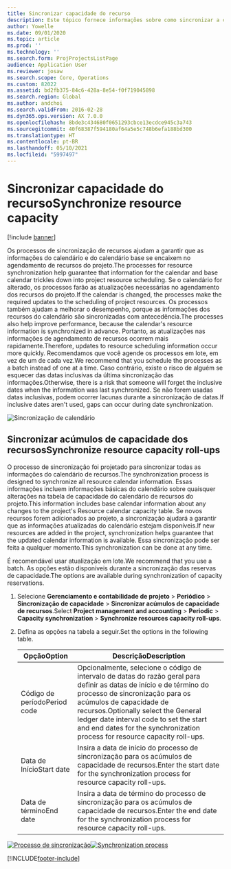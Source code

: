```yaml
---
title: Sincronizar capacidade do recurso
description: Este tópico fornece informações sobre como sincronizar a capacidade de um recurso entre calendários e projetos.
author: Yowelle
ms.date: 09/01/2020
ms.topic: article
ms.prod: ''
ms.technology: ''
ms.search.form: ProjProjectsListPage
audience: Application User
ms.reviewer: josaw
ms.search.scope: Core, Operations
ms.custom: 82022
ms.assetid: bd2fb375-84c6-428a-8e54-f0f719045898
ms.search.region: Global
ms.author: andchoi
ms.search.validFrom: 2016-02-28
ms.dyn365.ops.version: AX 7.0.0
ms.openlocfilehash: 8bde3c434680f0651293cbce13ecdce945c3a743
ms.sourcegitcommit: 40f68387f594180af64a5e5c748b6efa188bd300
ms.translationtype: HT
ms.contentlocale: pt-BR
ms.lasthandoff: 05/10/2021
ms.locfileid: "5997497"
---
```

# <a name="synchronize-resource-capacity"></a><span data-ttu-id="9f25e-103">Sincronizar capacidade do recurso</span><span class="sxs-lookup"><span data-stu-id="9f25e-103">Synchronize resource capacity</span></span>

[!include [banner](../includes/banner.md)]

<span data-ttu-id="9f25e-104">Os processos de sincronização de recursos ajudam a garantir que as informações do calendário e do calendário base se encaixem no agendamento de recursos do projeto.</span><span class="sxs-lookup"><span data-stu-id="9f25e-104">The processes for resource synchronization help guarantee that information for the calendar and base calendar trickles down into project resource scheduling.</span></span> <span data-ttu-id="9f25e-105">Se o calendário for alterado, os processos farão as atualizações necessárias no agendamento dos recursos do projeto.</span><span class="sxs-lookup"><span data-stu-id="9f25e-105">If the calendar is changed, the processes make the required updates to the scheduling of project resources.</span></span> <span data-ttu-id="9f25e-106">Os processos também ajudam a melhorar o desempenho, porque as informações dos recursos do calendário são sincronizadas com antecedência.</span><span class="sxs-lookup"><span data-stu-id="9f25e-106">The processes also help improve performance, because the calendar's resource information is synchronized in advance.</span></span> <span data-ttu-id="9f25e-107">Portanto, as atualizações nas informações de agendamento de recursos ocorrem mais rapidamente.</span><span class="sxs-lookup"><span data-stu-id="9f25e-107">Therefore, updates to resource scheduling information occur more quickly.</span></span> <span data-ttu-id="9f25e-108">Recomendamos que você agende os processos em lote, em vez de um de cada vez.</span><span class="sxs-lookup"><span data-stu-id="9f25e-108">We recommend that you schedule the processes as a batch instead of one at a time.</span></span> <span data-ttu-id="9f25e-109">Caso contrário, existe o risco de alguém se esquecer das datas inclusivas da última sincronização das informações.</span><span class="sxs-lookup"><span data-stu-id="9f25e-109">Otherwise, there is a risk that someone will forget the inclusive dates when the information was last synchronized.</span></span> <span data-ttu-id="9f25e-110">Se não forem usadas datas inclusivas, podem ocorrer lacunas durante a sincronização de datas.</span><span class="sxs-lookup"><span data-stu-id="9f25e-110">If inclusive dates aren't used, gaps can occur during date synchronization.</span></span>

![Sincronização de calendário](./media/projectresourcing04-1024x471.jpg)

## <a name="synchronize-resource-capacity-roll-ups"></a><span data-ttu-id="9f25e-112">Sincronizar acúmulos de capacidade dos recursos</span><span class="sxs-lookup"><span data-stu-id="9f25e-112">Synchronize resource capacity roll-ups</span></span>

<span data-ttu-id="9f25e-113">O processo de sincronização foi projetado para sincronizar todas as informações do calendário de recursos.</span><span class="sxs-lookup"><span data-stu-id="9f25e-113">The synchronization process is designed to synchronize all resource calendar information.</span></span> <span data-ttu-id="9f25e-114">Essas informações incluem informações básicas do calendário sobre quaisquer alterações na tabela de capacidade do calendário de recursos do projeto.</span><span class="sxs-lookup"><span data-stu-id="9f25e-114">This information includes base calendar information about any changes to the project's Resource calendar capacity table.</span></span> <span data-ttu-id="9f25e-115">Se novos recursos forem adicionados ao projeto, a sincronização ajudará a garantir que as informações atualizadas do calendário estejam disponíveis.</span><span class="sxs-lookup"><span data-stu-id="9f25e-115">If new resources are added in the project, synchronization helps guarantee that the updated calendar information is available.</span></span> <span data-ttu-id="9f25e-116">Essa sincronização pode ser feita a qualquer momento.</span><span class="sxs-lookup"><span data-stu-id="9f25e-116">This synchronization can be done at any time.</span></span>

<span data-ttu-id="9f25e-117">É recomendável usar atualização em lote.</span><span class="sxs-lookup"><span data-stu-id="9f25e-117">We recommend that you use a batch.</span></span> <span data-ttu-id="9f25e-118">As opções estão disponíveis durante a sincronização das reservas de capacidade.</span><span class="sxs-lookup"><span data-stu-id="9f25e-118">The options are available during synchronization of capacity reservations.</span></span>

1. <span data-ttu-id="9f25e-119">Selecione **Gerenciamento e contabilidade de projeto** &gt; **Periódico** &gt; **Sincronização de capacidade** &gt; **Sincronizar acúmulos de capacidade de recursos**.</span><span class="sxs-lookup"><span data-stu-id="9f25e-119">Select **Project management and accounting** &gt; **Periodic** &gt; **Capacity synchronization** &gt; **Synchronize resources capacity roll-ups**.</span></span>
2. <span data-ttu-id="9f25e-120">Defina as opções na tabela a seguir.</span><span class="sxs-lookup"><span data-stu-id="9f25e-120">Set the options in the following table.</span></span>

    | <span data-ttu-id="9f25e-121">Opção</span><span class="sxs-lookup"><span data-stu-id="9f25e-121">Option</span></span>      | <span data-ttu-id="9f25e-122">Descrição</span><span class="sxs-lookup"><span data-stu-id="9f25e-122">Description</span></span> |
    |-------------|-------------|
    | <span data-ttu-id="9f25e-123">Código de período</span><span class="sxs-lookup"><span data-stu-id="9f25e-123">Period code</span></span> | <span data-ttu-id="9f25e-124">Opcionalmente, selecione o código de intervalo de datas do razão geral para definir as datas de início e de término do processo de sincronização para os acúmulos de capacidade de recursos.</span><span class="sxs-lookup"><span data-stu-id="9f25e-124">Optionally select the General ledger date interval code to set the start and end dates for the synchronization process for resource capacity roll-ups.</span></span> |
    | <span data-ttu-id="9f25e-125">Data de Início</span><span class="sxs-lookup"><span data-stu-id="9f25e-125">Start date</span></span>  | <span data-ttu-id="9f25e-126">Insira a data de início do processo de sincronização para os acúmulos de capacidade de recursos.</span><span class="sxs-lookup"><span data-stu-id="9f25e-126">Enter the start date for the synchronization process for resource capacity roll-ups.</span></span> |
    | <span data-ttu-id="9f25e-127">Data de término</span><span class="sxs-lookup"><span data-stu-id="9f25e-127">End date</span></span>    | <span data-ttu-id="9f25e-128">Insira a data de término do processo de sincronização para os acúmulos de capacidade de recursos.</span><span class="sxs-lookup"><span data-stu-id="9f25e-128">Enter the end date for the synchronization process for resource capacity roll-ups.</span></span> |

<span data-ttu-id="9f25e-129">[![Processo de sincronização](./media/projectresourcing09.jpg)](./media/projectresourcing09.jpg)</span><span class="sxs-lookup"><span data-stu-id="9f25e-129">[![Synchronization process](./media/projectresourcing09.jpg)](./media/projectresourcing09.jpg)</span></span>


[!INCLUDE[footer-include](../includes/footer-banner.md)]